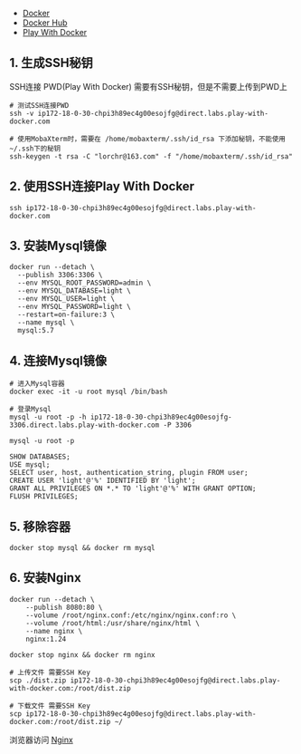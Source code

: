 - [Docker](https://www.docker.com)
- [Docker Hub](http://hub.docker.com/)
- [Play With Docker](https://labs.play-with-docker.com/)

## 1. 生成SSH秘钥
SSH连接 PWD(Play With Docker) 需要有SSH秘钥，但是不需要上传到PWD上
```shell
# 测试SSH连接PWD
ssh -v ip172-18-0-30-chpi3h89ec4g00esojfg@direct.labs.play-with-docker.com

# 使用MobaXterm时，需要在 /home/mobaxterm/.ssh/id_rsa 下添加秘钥，不能使用~/.ssh下的秘钥
ssh-keygen -t rsa -C "lorchr@163.com" -f "/home/mobaxterm/.ssh/id_rsa"
```

## 2. 使用SSH连接Play With Docker
```shell
ssh ip172-18-0-30-chpi3h89ec4g00esojfg@direct.labs.play-with-docker.com
```

## 3. 安装Mysql镜像

```shell
docker run --detach \
  --publish 3306:3306 \
  --env MYSQL_ROOT_PASSWORD=admin \
  --env MYSQL_DATABASE=light \
  --env MYSQL_USER=light \
  --env MYSQL_PASSWORD=light \
  --restart=on-failure:3 \
  --name mysql \
  mysql:5.7
```

## 4. 连接Mysql镜像
```shell
# 进入Mysql容器
docker exec -it -u root mysql /bin/bash

# 登录Mysql
mysql -u root -p -h ip172-18-0-30-chpi3h89ec4g00esojfg-3306.direct.labs.play-with-docker.com -P 3306

mysql -u root -p

SHOW DATABASES;
USE mysql;
SELECT user, host, authentication_string, plugin FROM user;
CREATE USER 'light'@'%' IDENTIFIED BY 'light';
GRANT ALL PRIVILEGES ON *.* TO 'light'@'%' WITH GRANT OPTION;
FLUSH PRIVILEGES;
```

## 5. 移除容器

```shell
docker stop mysql && docker rm mysql
```

## 6. 安装Nginx
```shell
docker run --detach \
    --publish 8080:80 \
    --volume /root/nginx.conf:/etc/nginx/nginx.conf:ro \
    --volume /root/html:/usr/share/nginx/html \
    --name nginx \
    nginx:1.24

docker stop nginx && docker rm nginx

# 上传文件 需要SSH Key
scp ./dist.zip ip172-18-0-30-chpi3h89ec4g00esojfg@direct.labs.play-with-docker.com:/root/dist.zip

# 下载文件 需要SSH Key
scp ip172-18-0-30-chpi3h89ec4g00esojfg@direct.labs.play-with-docker.com:/root/dist.zip ~/
```

浏览器访问 [Nginx](http://ip172-18-0-30-chpi3h89ec4g00esojfg-8080.direct.labs.play-with-docker.com/)
